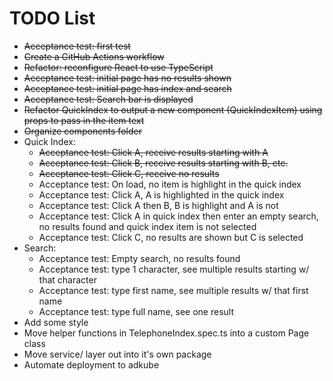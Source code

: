 # TODO List

* ~~Acceptance test: first test~~
* ~~Create a GitHub Actions workflow~~
* ~~Refactor: reconfigure React to use TypeScript~~
* ~~Acceptance test: initial page has no results shown~~
* ~~Acceptance test: initial page has index and search~~
* ~~Acceptance test: Search bar is displayed~~
* ~~Refactor QuickIndex to output a new component (QuickIndexItem) using props to pass in the item text~~
* ~~Organize components folder~~
* Quick Index:
  * ~~Acceptance test: Click A, receive results starting with A~~
  * ~~Acceptance test: Click B, receive results starting with B, etc.~~
  * ~~Acceptance test: Click C, receive no results~~
  * Acceptance test: On load, no item is highlight in the quick index
  * Acceptance test: Click A, A is highlighted in the quick index
  * Acceptance test: Click A then B, B is highlight and A is not
  * Acceptance test: Click A in quick index then enter an empty search, no results found and quick index item is not selected
  * Acceptance test: Click C, no results are shown but C is selected
* Search:
  * Acceptance test: Empty search, no results found
  * Acceptance test: type 1 character, see multiple results starting w/ that character
  * Acceptance test: type first name, see multiple results w/ that first name
  * Acceptance test: type full name, see one result
* Add some style
* Move helper functions in TelephoneIndex.spec.ts into a custom Page class
* Move service/ layer out into it's own package
* Automate deployment to adkube



